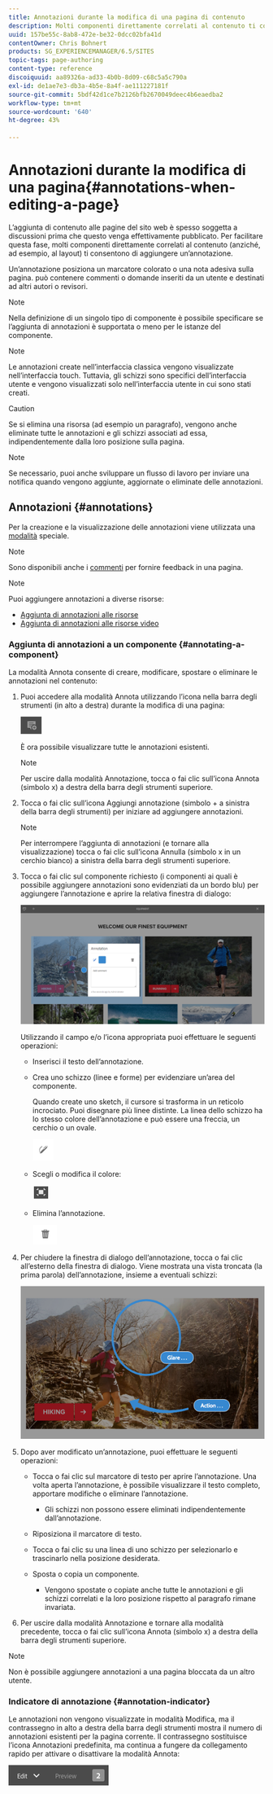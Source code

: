 ```yaml
---
title: Annotazioni durante la modifica di una pagina di contenuto
description: Molti componenti direttamente correlati al contenuto ti consentono di aggiungere un’annotazione.
uuid: 157be55c-8ab8-472e-be32-0dcc02bfa41d
contentOwner: Chris Bohnert
products: SG_EXPERIENCEMANAGER/6.5/SITES
topic-tags: page-authoring
content-type: reference
discoiquuid: aa89326a-ad33-4b0b-8d09-c68c5a5c790a
exl-id: de1ae7e3-db3a-4b5e-8a4f-ae111227181f
source-git-commit: 5bdf42d1ce7b2126bfb2670049deec4b6eaedba2
workflow-type: tm+mt
source-wordcount: '640'
ht-degree: 43%

---
```


# Annotazioni durante la modifica di una pagina{#annotations-when-editing-a-page}

L’aggiunta di contenuto alle pagine del sito web è spesso soggetta a discussioni prima che questo venga effettivamente pubblicato. Per facilitare questa fase, molti componenti direttamente correlati al contenuto (anziché, ad esempio, al layout) ti consentono di aggiungere un’annotazione.

Un’annotazione posiziona un marcatore colorato o una nota adesiva sulla pagina. può contenere commenti o domande inseriti da un utente e destinati ad altri autori o revisori.

>[!NOTE]
>
>Nella definizione di un singolo tipo di componente è possibile specificare se l’aggiunta di annotazioni è supportata o meno per le istanze del componente.

>[!NOTE]
>
>Le annotazioni create nell’interfaccia classica vengono visualizzate nell’interfaccia touch. Tuttavia, gli schizzi sono specifici dell’interfaccia utente e vengono visualizzati solo nell’interfaccia utente in cui sono stati creati.

>[!CAUTION]
>
>Se si elimina una risorsa (ad esempio un paragrafo), vengono anche eliminate tutte le annotazioni e gli schizzi associati ad essa, indipendentemente dalla loro posizione sulla pagina.

>[!NOTE]
>
>Se necessario, puoi anche sviluppare un flusso di lavoro per inviare una notifica quando vengono aggiunte, aggiornate o eliminate delle annotazioni.

## Annotazioni {#annotations}

Per la creazione e la visualizzazione delle annotazioni viene utilizzata una [modalità](/help/sites-authoring/author-environment-tools.md#page-modes) speciale.

>[!NOTE]
>
>Sono disponibili anche i [commenti](/help/sites-authoring/basic-handling.md#timeline) per fornire feedback in una pagina.

>[!NOTE]
>
>Puoi aggiungere annotazioni a diverse risorse:
>
>* [Aggiunta di annotazioni alle risorse](/help/assets/manage-assets.md#annotating)
>* [Aggiunta di annotazioni alle risorse video](/help/assets/managing-video-assets.md#annotate-video-assets)
>

### Aggiunta di annotazioni a un componente {#annotating-a-component}

La modalità Annota consente di creare, modificare, spostare o eliminare le annotazioni nel contenuto:

1. Puoi accedere alla modalità Annota utilizzando l’icona nella barra degli strumenti (in alto a destra) durante la modifica di una pagina:

   ![Annotazioni](do-not-localize/screen_shot_2018-03-22at110414.png)

   È ora possibile visualizzare tutte le annotazioni esistenti.

   >[!NOTE]
   >
   >Per uscire dalla modalità Annotazione, tocca o fai clic sull’icona Annota (simbolo x) a destra della barra degli strumenti superiore.

1. Tocca o fai clic sull’icona Aggiungi annotazione (simbolo + a sinistra della barra degli strumenti) per iniziare ad aggiungere annotazioni.

   >[!NOTE]
   >
   >Per interrompere l’aggiunta di annotazioni (e tornare alla visualizzazione) tocca o fai clic sull’icona Annulla (simbolo x in un cerchio bianco) a sinistra della barra degli strumenti superiore.

1. Tocca o fai clic sul componente richiesto (i componenti ai quali è possibile aggiungere annotazioni sono evidenziati da un bordo blu) per aggiungere l’annotazione e aprire la relativa finestra di dialogo:

   ![screen_shot_2018-03-22at110606](assets/screen_shot_2018-03-22at110606.png)

   Utilizzando il campo e/o l’icona appropriata puoi effettuare le seguenti operazioni:

   * Inserisci il testo dell’annotazione.
   * Crea uno schizzo (linee e forme) per evidenziare un’area del componente.

     Quando create uno sketch, il cursore si trasforma in un reticolo incrociato. Puoi disegnare più linee distinte. La linea dello schizzo ha lo stesso colore dell’annotazione e può essere una freccia, un cerchio o un ovale.

     ![Schizzo](do-not-localize/screen_shot_2018-03-22at110640.png)

   * Scegli o modifica il colore:

     ![Scegli/cambia colore](do-not-localize/chlimage_1-19.png)

   * Elimina l’annotazione.

     ![Elimina annotazione](do-not-localize/screen_shot_2018-03-22at110647.png)

1. Per chiudere la finestra di dialogo dell’annotazione, tocca o fai clic all’esterno della finestra di dialogo. Viene mostrata una vista troncata (la prima parola) dell’annotazione, insieme a eventuali schizzi:

   ![screen_shot_2018-03-22at110850](assets/screen_shot_2018-03-22at110850.png)

1. Dopo aver modificato un’annotazione, puoi effettuare le seguenti operazioni:

   * Tocca o fai clic sul marcatore di testo per aprire l’annotazione. Una volta aperta l’annotazione, è possibile visualizzare il testo completo, apportare modifiche o eliminare l’annotazione.

      * Gli schizzi non possono essere eliminati indipendentemente dall’annotazione.

   * Riposiziona il marcatore di testo.
   * Tocca o fai clic su una linea di uno schizzo per selezionarlo e trascinarlo nella posizione desiderata.
   * Sposta o copia un componente.

      * Vengono spostate o copiate anche tutte le annotazioni e gli schizzi correlati e la loro posizione rispetto al paragrafo rimane invariata.

1. Per uscire dalla modalità Annotazione e tornare alla modalità precedente, tocca o fai clic sull’icona Annota (simbolo x) a destra della barra degli strumenti superiore.

>[!NOTE]
>
>Non è possibile aggiungere annotazioni a una pagina bloccata da un altro utente.

### Indicatore di annotazione {#annotation-indicator}

Le annotazioni non vengono visualizzate in modalità Modifica, ma il contrassegno in alto a destra della barra degli strumenti mostra il numero di annotazioni esistenti per la pagina corrente. Il contrassegno sostituisce l’icona Annotazioni predefinita, ma continua a fungere da collegamento rapido per attivare o disattivare la modalità Annota:

![Indicatore delle annotazioni](assets/chlimage_1-242.png)
